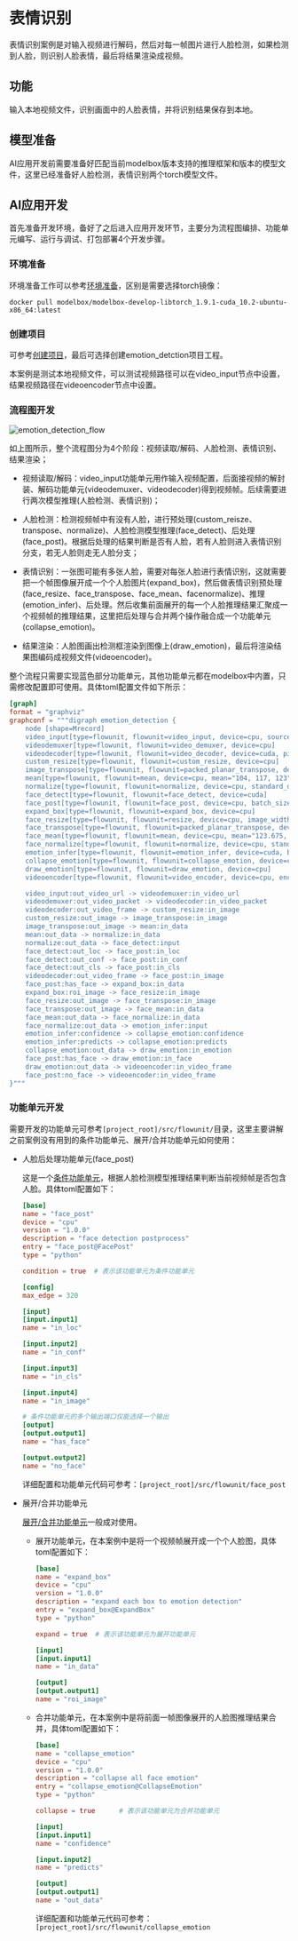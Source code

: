 # 表情识别

表情识别案例是对输入视频进行解码，然后对每一帧图片进行人脸检测，如果检测到人脸，则识别人脸表情，最后将结果渲染成视频。

## 功能

输入本地视频文件，识别画面中的人脸表情，并将识别结果保存到本地。

## 模型准备

AI应用开发前需要准备好匹配当前modelbox版本支持的推理框架和版本的模型文件，这里已经准备好人脸检测，表情识别两个torch模型文件。

## AI应用开发

首先准备开发环境，备好了之后进入应用开发环节，主要分为流程图编排、功能单元编写、运行与调试、打包部署4个开发步骤。

### 环境准备

环境准备工作可以参考[环境准备](./hello-world.md###环境准备)，区别是需要选择torch镜像：

```shell
docker pull modelbox/modelbox-develop-libtorch_1.9.1-cuda_10.2-ubuntu-x86_64:latest
```

### 创建项目

可参考[创建项目](./hello-world.md#项目创建与运行)，最后可选择创建emotion_detction项目工程。

本案例是测试本地视频文件，可以测试视频路径可以在video_input节点中设置，结果视频路径在videoencoder节点中设置。

### 流程图开发

![emotion_detection_flow](../../assets/images/figure/first-app/emotion_detection_flow.png)

如上图所示，整个流程图分为4个阶段：视频读取/解码、人脸检测、表情识别、结果渲染；

- 视频读取/解码：video_input功能单元用作输入视频配置，后面接视频的解封装、解码功能单元(videodemuxer、videodecoder)得到视频帧。后续需要进行两次模型推理(人脸检测、表情识别)；

- 人脸检测：检测视频帧中有没有人脸，进行预处理(custom_reisze、transpose、normalize)、人脸检测模型推理(face_detect)、后处理(face_post)。根据后处理的结果判断是否有人脸，若有人脸则进入表情识别分支，若无人脸则走无人脸分支；

- 表情识别：一张图可能有多张人脸，需要对每张人脸进行表情识别，这就需要把一个帧图像展开成一个个人脸图片(expand_box)，然后做表情识别预处理(face_resize、face_transpose、face_mean、facenormalize)、推理(emotion_infer)、后处理。然后收集前面展开的每一个人脸推理结果汇聚成一个视频帧的推理结果，这里把后处理与合并两个操作融合成一个功能单元(collapse_emotion)。

- 结果渲染：人脸图画出检测框渲染到图像上(draw_emotion)，最后将渲染结果图编码成视频文件(videoencoder)。

整个流程只需要实现蓝色部分功能单元，其他功能单元都在modelbox中内置，只需修改配置即可使用。具体toml配置文件如下所示：

```toml
[graph]
format = "graphviz"
graphconf = """digraph emotion_detection {
    node [shape=Mrecord]
    video_input[type=flowunit, flowunit=video_input, device=cpu, source_url="/opt/modelbox/demo/video/emotion_test_video.mp4"]
    videodemuxer[type=flowunit, flowunit=video_demuxer, device=cpu]
    videodecoder[type=flowunit, flowunit=video_decoder, device=cuda, pix_fmt=bgr]
    custom_resize[type=flowunit, flowunit=custom_resize, device=cpu]
    image_transpose[type=flowunit, flowunit=packed_planar_transpose, device=cpu]
    mean[type=flowunit, flowunit=mean, device=cpu, mean="104, 117, 123"]
    normalize[type=flowunit, flowunit=normalize, device=cpu, standard_deviation_inverse="1, 1, 1"]
    face_detect[type=flowunit, flowunit=face_detect, device=cuda]
    face_post[type=flowunit, flowunit=face_post, device=cpu, batch_size=1]
    expand_box[type=flowunit, flowunit=expand_box, device=cpu]
    face_resize[type=flowunit, flowunit=resize, device=cpu, image_width=224, image_height=224]
    face_transpose[type=flowunit, flowunit=packed_planar_transpose, device=cpu]
    face_mean[type=flowunit, flowunit=mean, device=cpu, mean="123.675, 116.28, 103.53"]
    face_normalize[type=flowunit, flowunit=normalize, device=cpu, standard_deviation_inverse="0.0171247538316637, 0.0175070028011204, 0.0174291938997821"]
    emotion_infer[type=flowunit, flowunit=emotion_infer, device=cuda, batch_size=1]
    collapse_emotion[type=flowunit, flowunit=collapse_emotion, device=cpu]
    draw_emotion[type=flowunit, flowunit=draw_emotion, device=cpu]
    videoencoder[type=flowunit, flowunit=video_encoder, device=cpu, encoder=mpeg4, format=mp4, default_dest_url="/tmp/emotion_detection_result.mp4"]

    video_input:out_video_url -> videodemuxer:in_video_url
    videodemuxer:out_video_packet -> videodecoder:in_video_packet
    videodecoder:out_video_frame -> custom_resize:in_image
    custom_resize:out_image -> image_transpose:in_image
    image_transpose:out_image -> mean:in_data
    mean:out_data -> normalize:in_data
    normalize:out_data -> face_detect:input
    face_detect:out_loc -> face_post:in_loc
    face_detect:out_conf -> face_post:in_conf
    face_detect:out_cls -> face_post:in_cls
    videodecoder:out_video_frame -> face_post:in_image
    face_post:has_face -> expand_box:in_data
    expand_box:roi_image -> face_resize:in_image
    face_resize:out_image -> face_transpose:in_image
    face_transpose:out_image -> face_mean:in_data
    face_mean:out_data -> face_normalize:in_data
    face_normalize:out_data -> emotion_infer:input
    emotion_infer:confidence -> collapse_emotion:confidence
    emotion_infer:predicts -> collapse_emotion:predicts
    collapse_emotion:out_data -> draw_emotion:in_emotion
    face_post:has_face -> draw_emotion:in_face
    draw_emotion:out_data -> videoencoder:in_video_frame
    face_post:no_face -> videoencoder:in_video_frame
}"""
```

### 功能单元开发

需要开发的功能单元可参考`[project_root]/src/flowunit/`目录，这里主要讲解之前案例没有用到的条件功能单元、展开/合并功能单元如何使用：

- 人脸后处理功能单元(face_post)

  这是一个[条件功能单元](../basic-conception/flowunit.md#功能单元类型)，根据人脸检测模型推理结果判断当前视频帧是否包含人脸。具体toml配置如下：

  ```toml
  [base]
  name = "face_post"
  device = "cpu"
  version = "1.0.0"
  description = "face detection postprocess"
  entry = "face_post@FacePost"
  type = "python"
  
  condition = true  # 表示该功能单元为条件功能单元
  
  [config]
  max_edge = 320
  
  [input]
  [input.input1]
  name = "in_loc"
  
  [input.input2]
  name = "in_conf"
  
  [input.input3]
  name = "in_cls"
  
  [input.input4]
  name = "in_image"
  
  # 条件功能单元的多个输出端口仅能选择一个输出
  [output]          
  [output.output1]
  name = "has_face"
  
  [output.output2]
  name = "no_face"
  ```

  详细配置和功能单元代码可参考：`[project_root]/src/flowunit/face_post`

- 展开/合并功能单元

  [展开/合并功能单元](../basic-conception/flowunit.md#功能单元类型)一般成对使用。

  - 展开功能单元，在本案例中是将一个视频帧展开成一个个人脸图，具体toml配置如下：

    ```toml
    [base]
    name = "expand_box"
    device = "cpu"
    version = "1.0.0"
    description = "expand each box to emotion detection"
    entry = "expand_box@ExpandBox"
    type = "python"
    
    expand = true  # 表示该功能单元为展开功能单元
    
    [input]
    [input.input1]
    name = "in_data"
    
    [output]
    [output.output1]
    name = "roi_image"
    ```

  - 合并功能单元，在本案例中是将前面一帧图像展开的人脸图推理结果合并，具体toml配置如下：

    ```toml
    [base]
    name = "collapse_emotion"
    device = "cpu"
    version = "1.0.0"
    description = "collapse all face emotion"
    entry = "collapse_emotion@CollapseEmotion"
    type = "python"

    collapse = true      # 表示该功能单元为合并功能单元

    [input]
    [input.input1]
    name = "confidence"

    [input.input2]
    name = "predicts"

    [output]
    [output.output1]
    name = "out_data"
    ```

    详细配置和功能单元代码可参考：`[project_root]/src/flowunit/collapse_emotion`

